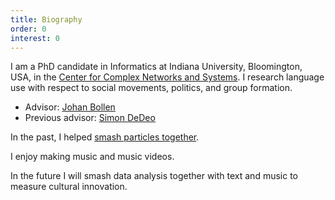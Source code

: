```yaml
---
title: Biography
order: 0
interest: 0
---
```

    
I am a PhD candidate in Informatics at Indiana University, Bloomington, USA,
in the [Center for Complex Networks and Systems](http://cnets.indiana.edu/). I
research language use with respect to social movements, politics, and group
formation.

* Advisor: [Johan Bollen](https://www.informatics.indiana.edu/jbollen/)
* Previous advisor: [Simon DeDeo](http://tuvalu.santafe.edu/~simon/)

In the past, I helped [smash particles
together]({{site.url}}/projects/p1-FVTX/).

I enjoy making music and music videos.

In the future I will smash data analysis together with text and music to
measure cultural innovation.

